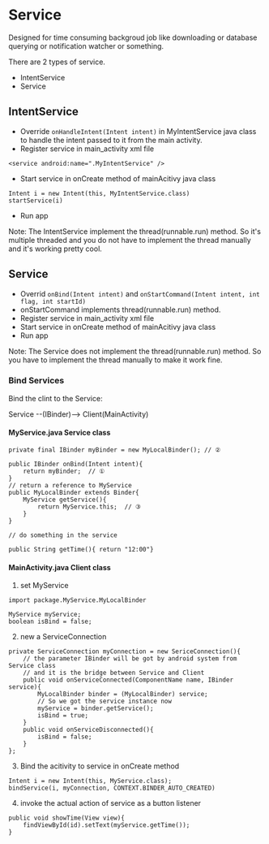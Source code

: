 # Service 

Designed for time consuming backgroud job like downloading or database querying or notification watcher or something.

There are 2 types of service.

- IntentService
- Service

## IntentService

- Override `onHandleIntent(Intent intent)` in MyIntentService java class to handle the intent passed to it from the main activity.
- Register service in main_activity xml file
```
<service android:name=".MyIntentService" />
```
- Start service in onCreate method of mainAcitivy java class 
```
Intent i = new Intent(this, MyIntentService.class)
startService(i)
```
- Run app

Note:
The IntentService implement the thread(runnable.run) method. So it's multiple threaded and you do not have to implement the thread manually and it's working pretty cool.



## Service

- Overrid `onBind(Intent intent)` and `onStartCommand(Intent intent, int flag, int startId)`
- onStartCommand implements thread(runnable.run) method.
- Register service in main_activity xml file
- Start service in onCreate method of mainAcitivy java class 
- Run app

Note:
The Service does not implement the thread(runnable.run) method. So you have to implement the thread manually to make it work fine.

### Bind Services

Bind the clint to the Service:

Service  --(IBinder)-->  Client(MainActivity)


#### MyService.java  Service class

```
private final IBinder myBinder = new MyLocalBinder(); // ②

public IBinder onBind(Intent intent){
	return myBinder;  // ①
}
// return a reference to MyService
public MyLocalBinder extends Binder{
	MyService getService(){
		return MyService.this;  // ③
	}
}

// do something in the service

public String getTime(){ return "12:00"}
```
#### MainActivity.java Client class

1. set MyService
```
import package.MyService.MyLocalBinder

MyService myService;
boolean isBind = false;
```
2. new a ServiceConnection

```
private ServiceConnection myConnection = new SericeConnection(){
	// the parameter IBinder will be got by android system from Service class
	// and it is the bridge between Service and Client
	public void onServiceConnected(ComponentName name, IBinder service){
		MyLocalBinder binder = (MyLocalBinder) service;
		// So we got the service instance now
		myService = binder.getService();
		isBind = true;
	}
	public void onServiceDisconnected(){
		isBind = false;
	}
};
```
3. Bind the acitivity to service in onCreate method

```
Intent i = new Intent(this, MyService.class);
bindService(i, myConnection, CONTEXT.BINDER_AUTO_CREATED)
```
4. invoke the actual action of service as a button listener

```
public void showTime(View view){
	findViewById(id).setText(myService.getTime());
}
```




